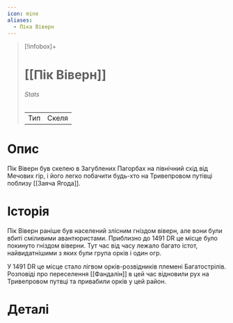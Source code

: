 ```yaml
---
icon: mine
aliases:
  - Піка Віверн
---
```

>[!infobox]+
># [[Пік Віверн]]
>###### Stats
>|     |     |
>| --- | --- |
>|   Тип  | Скеля     |

# Опис

Пік Віверн був скелею в Загублених Пагорбах на північний схід від Мечових гір, і його легко побачити будь-хто на Тривепровом путівці поблизу [[Заяча Ягода]].

# Історія

Пік Віверн раніше був населений злісним гніздом віверн, але вони були вбиті сміливими авантюристами. Приблизно до 1491 DR це місце було покинуто гніздом віверни. Тут час від часу лежало багато істот, найвидатнішими з яких були група орків і один огр.

У 1491 DR це місце стало лігвом орків-розвідників племені Багатострілів. Розповіді про переселення [[Фандалін]] в цей час відновили рух на Тривепровом путвці та привабили орків у цей район. 

# Деталі